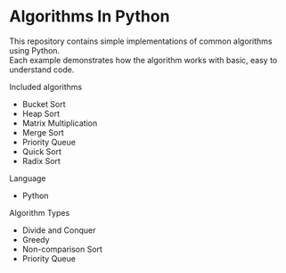 # Algorithms In Python

This repository contains simple implementations of common algorithms using Python.  
Each example demonstrates how the algorithm works with basic, easy to understand code.

Included algorithms
- Bucket Sort  
- Heap Sort  
- Matrix Multiplication  
- Merge Sort  
- Priority Queue  
- Quick Sort  
- Radix Sort

Language
- Python

Algorithm Types
- Divide and Conquer
- Greedy
- Non-comparison Sort
- Priority Queue
